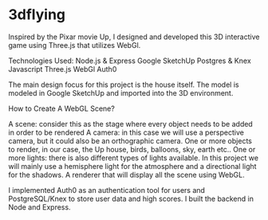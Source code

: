 # 3dflying

Inspired by the Pixar movie Up, I designed and developed this 3D interactive game using Three.js that utilizes WebGl.

Technologies Used:
Node.js & Express
Google SketchUp
Postgres & Knex
Javascript
Three.js
WebGl
Auth0

The main design focus for this project is the house itself. The model is modeled in Google SketchUp and imported into the 3D environment.


How to Create A WebGL Scene?

A scene: consider this as the stage where every object needs to be added in order to be rendered
A camera: in this case we will use a perspective camera, but it could also be an orthographic camera.
One or more objects to render, in our case, the Up house, birds, balloons, sky, earth etc..
One or more lights: there is also different types of lights available. In this project we will mainly use a hemisphere light for the atmosphere and a directional light for the shadows.
A renderer that will display all the scene using WebGL.

I implemented Auth0 as an authentication tool for users and PostgreSQL/Knex to store user data and high scores. I built the backend in Node and Express.
